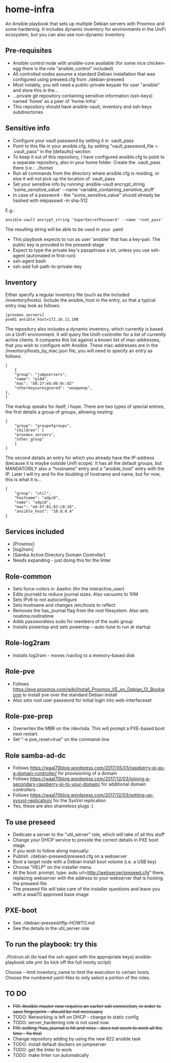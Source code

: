 # home-infra

An Ansible playbook that sets up multiple Debian servers with Proxmox and some hardening.
It includes dynamic inventory for environments in the UniFi ecosystem, but you can also use non-dynamic inventory

## Pre-requisites

* Ansible control node with ansible-core available (for some nice chicken-egg there is the role "ansible_control" included)
* All controlled nodes assume a standard Debian installation that was configured using preseed.cfg from ./debian-preseed
* Most notably, you will need a public-private keypair for user "ansible" and store this in the...
* ...private git repository containing sensitive information (ssh-keys) named 'home' as a peer of 'home-infra'
* This repository should have ansible-vault, inventory and ssh-keys subdirectories

## Sensitive info

* Configure your vault password by setting it in .vault_pass
* Point to this file in your ansible.cfg, by setting "vault_password_file = .vault_pass" in the [defaults]-section
* To keep it out of this repository, I have configured ansible.cfg to point to a separate repository, also in your home folder. Create the .vault_pass there (i.e.: ../home)
* Run all commands from the directory where ansible.cfg is residing, or else it will not pick up the location of .vault_pass
* Set your sensitive info by running: ansible-vault encrypt_string 'some_sensitive_value' --name 'variable_containing_sensitive_stuff'
* In case of a password - the "some_sensitive_value" should already be hashed with mkpasswd -m sha-512

E.g.:

    ansible-vault encrypt_string 'SuperSecretPassword' --name 'root_pass'

The resulting string will be able to be used in your .yaml

* This playbook expects to run as user 'ansible' that has a key-pair. The public key is provided in the preseed-stage
* Expect to type the private key's passphrase a lot, unless you use ssh-agent (automated in first-run):
* ssh-agent bash
* ssh-add full-path-to-private-key

## Inventory

Either specify a regular inventory file (such as the included /inventory/hosts). Include the ansible_host in the entry,
so that a typical entry may look as follows:

    [proxmox_servers]
    pve01 ansible_host=172.16.11.108

The repository also includes a dynamic inventory, which currently is based on a UniFi environment.
It will query the Unifi-controller for a list of currently active clients. It compares this list
against a known list of mac-addresses, that you wish to configure with Ansible.
These mac-addresses are in the /inventory/hosts_by_mac.json file, you will need to specify an entry as follows:

    [
        {
        "group": "jumpservers",
        "name": "pi04",
        "mac": "b8:27:eb:d6:0c:d2"
        "otherkeysareignored": "woopwoop",
    },
    ]

The markup speaks for itself, I hope.
There are two types of special entries, the first details a group of groups, allowing nesting:

    {
        "group": "groupofgroups",
        "children": [
        "proxmox_servers",
        "other_group"
        ]
    }

The second details an entry for which you already have the IP-address (because it is maybe outside Unifi scope).
It has all the default groups, but MANDATORILY also a "hostname" entry and a "ansible_host" entry with the IP.
Later I will try and fix the doubling of hostname and name, but for now, this is what it is...

    {
        "group": "util",
        "hostname": "adpi0",
        "name": "adpi0",
        "mac": "e4:5f:01:82:c0:16",
        "ansible_host": "10.0.0.4"
    }

## Services included

* [Proxmox]
* [log2ram]
* [Samba Active Directory Domain Controller]
* Needs expanding - just doing this for the linter

## Role-common

* Sets force-colors in .bashrc (for the interactive_user)
* Edits journald to reduce journal sizes. Also vacuums to 10M
* Sets IPv6 to not autoconfigure
* Sets hostname and changes /etc/hosts to reflect
* Removes the has_journal flag from the root filesystem. Also sets noatime,nodiratime
* Adds passwordless sudo for members of the sudo group
* Installs powertop and sets powertop --auto-tune to run at startup

## Role-log2ram

* Installs log2ram - moves /var/log to a memory-based disk

## Role-pve

* Follows <https://pve.proxmox.com/wiki/Install_Proxmox_VE_on_Debian_12_Bookworm> to install pve over the standard Debian install
* Also sets root user password for initial login into web-interfaceset

## Role-pxe-prep

* Overwrites the MBR on the /dev/sda. This will prompt a PXE-based boot next restart.
* Set "-e pve_reset=true" on the command-line

## Role samba-ad-dc

* Follows <https://waal70blog.wordpress.com/2017/05/01/raspberry-pi-as-a-domain-controller/> for provisioning of a domain
* Follows <https://waal70blog.wordpress.com/2017/12/03/joining-a-secondary-raspberry-pi-to-your-domain/> for additional domain controllers
* Follows <https://waal70blog.wordpress.com/2017/12/03/setting-up-sysvol-replication/> for the SysVol replication
* Yes, these are also shameless plugs :)

## To use preseed

* Dedicate a server to the "util_server" role, which will take of all this stuff
* Change your DHCP service to provide the correct details in PXE boot stage.
* If you wish to follow along manually:
* Publish ./debian-preseed/preseed.cfg on a webserver
* Boot a target node with a Debian Install boot volume (i.e. a USB key)
* Choose "HELP" on the installer menu
* At the boot: prompt, type: auto url=<http://webserver/preseed.cfg>" there, replacing webserver with the address to your webserver that is hosting the preseed-file
* The preseed file will take care of the installer questions and leave you with a waal70 approved base image

## PXE-boot

* See ./debian-preseed/tftp-HOWTO.md
* See the details in the util_server role

## To run the playbook: try this

./firstrun.sh (to load the ssh-agent with the appropriate keys)
ansible-playbook site.yml (to kick off the full monty script)

Choose --limit inventory_name to limit the execution to certain hosts.
Choose the numbered yaml-files to only select a portion of the roles.

## TO DO

* ~~FIX: Ansible master now requires an earlier ssh connection, in order to save fingerprint - should be not necessary~~
* TODO: Networking is left on DHCP - change to static config
* TODO: server_hardening role is not used now
* ~~FIX: setting ^has_journal is hit and miss - does not seem to work all the time - fix this!~~
* Change repository adding by using the new 822 ansible task
* TODO: install default dockers on jumpserver
* TODO: get the linter to work
* TODO: make linter run automatically
